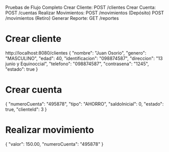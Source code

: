 Pruebas de Flujo Completo
Crear Cliente: POST /clientes
Crear Cuenta: POST /cuentas
Realizar Movimientos:
  POST /movimientos (Depósito)
  POST /movimientos (Retiro)
Generar Reporte: GET /reportes

# Crear cliente
http://localhost:8080/clientes
{
    "nombre": "Juan Osorio",
    "genero": "MASCULINO",
    "edad": 40,
    "identificacion": "098874587",
    "direccion": "13 junio y Equinoccial",
    "telefono": "098874587",
    "contrasena": "1245",
    "estado": true
}

# Crear cuenta
{
    "numeroCuenta": "495878",
    "tipo": "AHORRO",
    "saldoInicial": 0,
    "estado": true,
    "clienteId": 3
}

# Realizar movimiento
{
    "valor": 150.00,
    "numeroCuenta": "495878"
}
